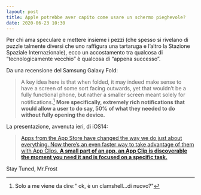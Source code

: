 ```yaml
---
layout: post
title: Apple potrebbe aver capito come usare un schermo pieghevole?
date: 2020-06-23 10:30
---
```


Per chi ama speculare e mettere insieme i pezzi (che spesso si rivelano di puzzle talmente diversi che uno raffigura una tartaruga e l’altro la Stazione Spaziale Internazionale), ecco un accostamento tra qualcosa di “tecnologicamente vecchio” è qualcosa di “appena successo”.

Da una recensione del Samsung Galaxy Fold:

> A key idea here is that when folded, it may indeed make sense to have a screen of some sort facing outwards, yet that wouldn’t be a fully functional phone, but rather a smaller screen meant solely for notifications.[^1] **More specifically, extremely rich notifications that would allow a user to do say, 50% of what they needed to do without fully opening the device.**

La presentazione, avvenuta ieri, di iOS14:

> [Apps from the App Store have changed the way we do just about everything. Now there’s an even faster way to take advantage of them with App Clips. **A small part of an app, an App Clip is discoverable the moment you need it and is focused on a specific task.**](https://www.apple.com/105/media/us/ios/ios-14-preview/2020/b1dc2246-084a-4f7b-b707-1fe58d662847/films/app-clips-hls/ios-app-clips-tpl-cc-us-2020_1280x720h.m3u8)

Stay Tuned, Mr.Frost 

[^1]: Solo a me viene da dire:" ok, è un clamshell...di nuovo?"